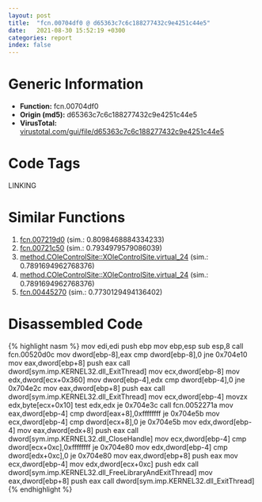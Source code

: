 ```yaml
---
layout: post
title:  "fcn.00704df0 @ d65363c7c6c188277432c9e4251c44e5"
date:   2021-08-30 15:52:19 +0300
categories: report
index: false
---
```


# Generic Information
- **Function:** fcn.00704df0
- **Origin (md5):** d65363c7c6c188277432c9e4251c44e5
- **VirusTotal:** [virustotal.com/gui/file/d65363c7c6c188277432c9e4251c44e5][virustotal_ref]

# Code Tags
<span class="tag" id="LINKING">LINKING</span>


# Similar Functions

1. [fcn.007219d0][similar_1_ref] (sim.: 0.8098468884334233)
2. [fcn.00721c50][similar_2_ref] (sim.: 0.7934979579086039)
3. [method.COleControlSite꞉꞉XOleControlSite.virtual\_24][similar_3_ref] (sim.: 0.7891694962768376)
4. [method.COleControlSite꞉꞉XOleControlSite.virtual\_24][similar_4_ref] (sim.: 0.7891694962768376)
5. [fcn.00445270][similar_5_ref] (sim.: 0.7730129494136402)


# Disassembled Code

{% highlight nasm %}
mov edi,edi
push ebp
mov ebp,esp
sub esp,8
call fcn.00520d0c
mov dword[ebp-8],eax
cmp dword[ebp-8],0
jne 0x704e10
mov eax,dword[ebp+8]
push eax
call dword[sym.imp.KERNEL32.dll_ExitThread]
mov ecx,dword[ebp-8]
mov edx,dword[ecx+0x360]
mov dword[ebp-4],edx
cmp dword[ebp-4],0
jne 0x704e2c
mov eax,dword[ebp+8]
push eax
call dword[sym.imp.KERNEL32.dll_ExitThread]
mov ecx,dword[ebp-4]
movzx edx,byte[ecx+0x10]
test edx,edx
je 0x704e3c
call fcn.0052271a
mov eax,dword[ebp-4]
cmp dword[eax+8],0xffffffff
je 0x704e5b
mov ecx,dword[ebp-4]
cmp dword[ecx+8],0
je 0x704e5b
mov edx,dword[ebp-4]
mov eax,dword[edx+8]
push eax
call dword[sym.imp.KERNEL32.dll_CloseHandle]
mov ecx,dword[ebp-4]
cmp dword[ecx+0xc],0xffffffff
je 0x704e80
mov edx,dword[ebp-4]
cmp dword[edx+0xc],0
je 0x704e80
mov eax,dword[ebp+8]
push eax
mov ecx,dword[ebp-4]
mov edx,dword[ecx+0xc]
push edx
call dword[sym.imp.KERNEL32.dll_FreeLibraryAndExitThread]
mov eax,dword[ebp+8]
push eax
call dword[sym.imp.KERNEL32.dll_ExitThread]
{% endhighlight %}


[similar_1_ref]: /report/fcn.007219d0@d65363c7c6c188277432c9e4251c44e5
[similar_2_ref]: /report/fcn.00721c50@d65363c7c6c188277432c9e4251c44e5
[similar_3_ref]: /report/method.COleControlSite꞉꞉XOleControlSite.virtual_24@c60344b51fa39a329b92557d24ff7670
[similar_4_ref]: /report/method.COleControlSite꞉꞉XOleControlSite.virtual_24@a1c6b07868a0eea8f4ee5a872aa71909
[similar_5_ref]: /report/fcn.00445270@279a61b1e76da49531f1f16fd1102a2d
[virustotal_ref]: https://www.virustotal.com/gui/file/d65363c7c6c188277432c9e4251c44e5